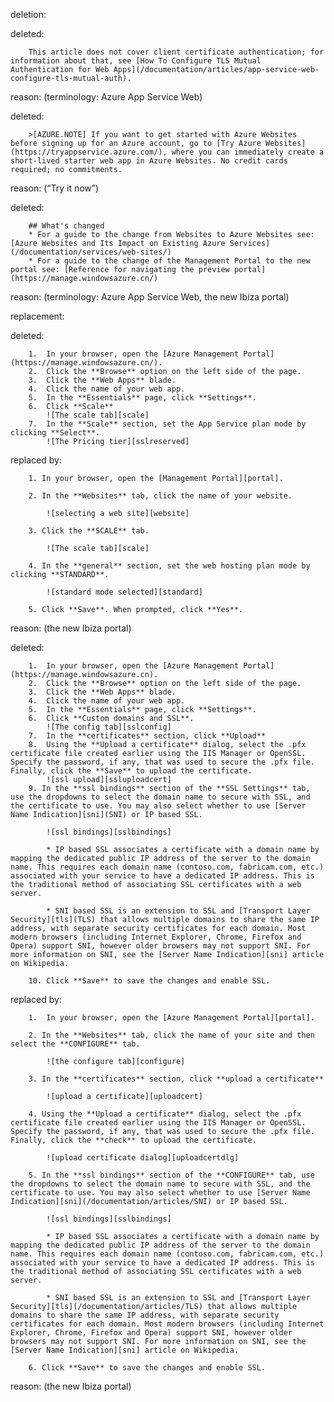 deletion:

deleted:

		This article does not cover client certificate authentication; for information about that, see [How To Configure TLS Mutual Authentication for Web Apps](/documentation/articles/app-service-web-configure-tls-mutual-auth).

reason: (terminology: Azure App Service Web)

deleted:

		>[AZURE.NOTE] If you want to get started with Azure Websites before signing up for an Azure account, go to [Try Azure Websites](https://tryappservice.azure.com/), where you can immediately create a short-lived starter web app in Azure Websites. No credit cards required; no commitments.

reason: (“Try it now”)

deleted:

		## What's changed
		* For a guide to the change from Websites to Azure Websites see: [Azure Websites and Its Impact on Existing Azure Services](/documentation/services/web-sites/)
		* For a guide to the change of the Management Portal to the new portal see: [Reference for navigating the preview portal](https://manage.windowsazure.cn/)

reason: (terminology: Azure App Service Web, the new Ibiza portal)

replacement:

deleted:

		1.	In your browser, open the [Azure Management Portal](https://manage.windowsazure.cn/).
		2.	Click the **Browse** option on the left side of the page.
		3.	Click the **Web Apps** blade.
		4.	Click the name of your web app.
		5.	In the **Essentials** page, click **Settings**.
		6.	Click **Scale**
			![The scale tab][scale]
		7.	In the **Scale** section, set the App Service plan mode by clicking **Select**.
			![The Pricing tier][sslreserved]

replaced by:

		1. In your browser, open the [Management Portal][portal].
		
		2. In the **Websites** tab, click the name of your website.
		
			![selecting a web site][website]
		
		3. Click the **SCALE** tab.
		
			![The scale tab][scale]
		
		4. In the **general** section, set the web hosting plan mode by clicking **STANDARD**.
		
			![standard mode selected][standard]
		
		5. Click **Save**. When prompted, click **Yes**.

reason: (the new Ibiza portal)

deleted:

		1.	In your browser, open the [Azure Management Portal](https://manage.windowsazure.cn).
		2.	Click the **Browse** option on the left side of the page.
		3.	Click the **Web Apps** blade.
		4.	Click the name of your web app.
		5.	In the **Essentials** page, click **Settings**.	
		6.	Click **Custom domains and SSL**.
			![The config tab][sslconfig]
		7.	In the **certificates** section, click **Upload**
		8.	Using the **Upload a certificate** dialog, select the .pfx certificate file created earlier using the IIS Manager or OpenSSL. Specify the password, if any, that was used to secure the .pfx file. Finally, click the **Save** to upload the certificate.
			![ssl upload][ssluploadcert]
		9. In the **ssl bindings** section of the **SSL Settings** tab, use the dropdowns to select the domain name to secure with SSL, and the certificate to use. You may also select whether to use [Server Name Indication][sni](SNI) or IP based SSL.
		
			![ssl bindings][sslbindings]
			
			* IP based SSL associates a certificate with a domain name by mapping the dedicated public IP address of the server to the domain name. This requires each domain name (contoso.com, fabricam.com, etc.) associated with your service to have a dedicated IP address. This is the traditional method of associating SSL certificates with a web server.
		
			* SNI based SSL is an extension to SSL and [Transport Layer Security][tls](TLS) that allows multiple domains to share the same IP address, with separate security certificates for each domain. Most modern browsers (including Internet Explorer, Chrome, Firefox and Opera) support SNI, however older browsers may not support SNI. For more information on SNI, see the [Server Name Indication][sni] article on Wikipedia.
		
		10. Click **Save** to save the changes and enable SSL.

replaced by:

		1.	In your browser, open the [Azure Management Portal][portal].
		
		2. In the **Websites** tab, click the name of your site and then select the **CONFIGURE** tab.
		
			![the configure tab][configure]
		
		3. In the **certificates** section, click **upload a certificate**
		
			![upload a certificate][uploadcert]
		
		4. Using the **Upload a certificate** dialog, select the .pfx certificate file created earlier using the IIS Manager or OpenSSL. Specify the password, if any, that was used to secure the .pfx file. Finally, click the **check** to upload the certificate.
		
			![upload certificate dialog][uploadcertdlg]
		
		5. In the **ssl bindings** section of the **CONFIGURE** tab, use the dropdowns to select the domain name to secure with SSL, and the certificate to use. You may also select whether to use [Server Name Indication][sni](/documentation/articles/SNI) or IP based SSL.
		
			![ssl bindings][sslbindings]
			
			* IP based SSL associates a certificate with a domain name by mapping the dedicated public IP address of the server to the domain name. This requires each domain name (contoso.com, fabricam.com, etc.) associated with your service to have a dedicated IP address. This is the traditional method of associating SSL certificates with a web server.
		
			* SNI based SSL is an extension to SSL and [Transport Layer Security][tls](/documentation/articles/TLS) that allows multiple domains to share the same IP address, with separate security certificates for each domain. Most modern browsers (including Internet Explorer, Chrome, Firefox and Opera) support SNI, however older browsers may not support SNI. For more information on SNI, see the [Server Name Indication][sni] article on Wikipedia.
		
		6. Click **Save** to save the changes and enable SSL.

reason: (the new Ibiza portal)

